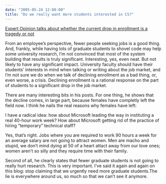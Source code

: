 ```yaml
---
date: "2005-05-24 12:00:00"
title: "Do we really want more students interested in CS?"
---
```




[Expert Opinion talks about whether the current drop in enrollment is a tragedy or not](https://expert-opinion.blogspot.com/2005/05/do-we-really-want-more-students.html)

> 
From an employee&rsquo;s perspective, fewer people seeking jobs is a good thing. And, frankly, while having lots of graduate students to shovel code may help some university research, I&rsquo;m not convinced that most of the system building that results is truly significant. Interesting, yes, even neat. But not likely to have any significant impact. University faculty should have their students&rsquo; interests in mind when talking or writing about the job market, and I&rsquo;m not sure we do when we talk of declining enrollment as a bad thing, or, even worse, a crisis. Declining enrollment is a rational response on the part of students to a significant drop in the job market.



There are many interesting bits in his posts. For one thing, he shows that the decline comes, in large part, because females have completly left the field now. I think he nails the real reasons why females have left:

> 
I have a radical idea: how about Microsoft leading the way in instituting a real 40-hour work week? How about Microsoft getting rid of the practice of hiring &ldquo;temporary&rdquo; technical staff?


Yes, that&rsquo;s right. Jobs where you are required to work 90 hours a week for an average salary are not going to attract women. Men are macho and stupid, we don&rsquo;t mind dying at 50 of a heart attact away from our love ones; women aren&rsquo;t so silly and they require time with their family.

Second of all, he clearly states that fewer graduate students is not going to really hurt research. This is very important. I&rsquo;ve said it again and again on this blog: stop claiming that we urgently need more graduate students.The lie is everywhere around us, so much so that we can&rsquo;t see it anymore.

